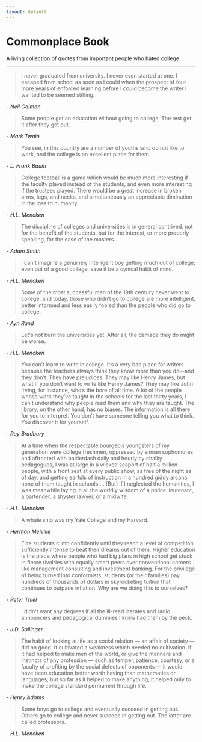 ```yaml
---
layout: default
---
```


# Commonplace Book

A living collection of quotes from important people who hated college.

<hr>

> I never graduated from university. I never even started at one. I escaped from school as soon as I could when the prospect of four more years of enforced learning before I could become the writer I wanted to be seemed stifling.

<cite>- Neil Gaiman</cite>

> Some people get an education without going to college. The rest get it after they get out.

<cite>- Mark Twain</cite>

> You see, in this country are a number of youths who do not like to work, and the college is an excellent place for them.

<cite>- L. Frank Baum</cite>

> College football is a game which would be much more interesting if the faculty played instead of the students, and even more interesting if the trustees played. There would be a great increase in broken arms, legs, and necks, and simultaneously an appreciable diminution in the loss to humanity.

<cite>- H.L. Mencken</cite>

> The discipline of colleges and universities is in general contrived, not for the benefit of the students, but for the interest, or more properly speaking, for the ease of the masters.

<cite>- Adam Smith</cite>

> I can't imagine a genuinely intelligent boy getting much out of college, even out of a good college, save it be a cynical habit of mind.

<cite>- H.L. Mencken</cite>

> Some of the most successful men of the 19th century never went to college, and today, those who didn’t go to college are more intelligent, better informed and less easily fooled than the people who did go to college.

<cite>- Ayn Rand</cite>

> Let's not burn the universities yet. After all, the damage they do might be worse.

<cite>- H.L. Mencken</cite>

> You can’t learn to write in college. It’s a very bad place for writers because the teachers always think they know more than you do—and they don’t. They have prejudices. They may like Henry James, but what if you don’t want to write like Henry James? They may like John Irving, for instance, who’s the bore of all time. A lot of the people whose work they’ve taught in the schools for the last thirty years, I can’t understand why people read them and why they are taught. The library, on the other hand, has no biases. The information is all there for you to interpret. You don’t have someone telling you what to think. You discover it for yourself.

<cite>- Ray Bradbury</cite>

> At a time when the respectable bourgeois youngsters of my generation were college freshmen, oppressed by simian sophomores and affronted with balderdash daily and hourly by chalky pedagogues, I was at large in a wicked seaport of half a million people, with a front seat at every public show, as free of the night as of day, and getting earfuls of instruction in a hundred giddy arcana, none of them taught in schools.... [But] if I neglected the humanities, I was meanwhile laying in all the worldly wisdom of a police lieutenant, a bartender, a shyster lawyer, or a midwife.

<cite>- H.L. Mencken</cite>

> A whale ship was my Yale College and my Harvard.

<cite>- Herman Melville</cite>

> Elite students climb confidently until they reach a level of competition sufficiently intense to beat their dreams out of them. Higher education is the place where people who had big plans in high school get stuck in fierce rivalries with equally smart peers over conventional careers like management consulting and investment banking. For the privilege of being turned into conformists, students (or their families) pay hundreds of thousands of dollars in skyrocketing tuition that continues to outpace inflation. Why are we doing this to ourselves?

<cite>- Peter Thiel</cite>

> I didn't want any degrees if all the ill-read literates and radio announcers and pedagogical dummies I knew had them by the peck.

<cite>- J.D. Sallinger</cite>

> The habit of looking at life as a social relation — an affair of society — did no good. It cultivated a weakness which needed no cultivation. If it had helped to make men of the world, or give the manners and instincts of any profession — such as temper, patience, courtesy, or a faculty of profiting by the social defects of opponents — it would have been education better worth having than mathematics or languages; but so far as it helped to make anything, it helped only to make the college standard permanent through life.

<cite>- Henry Adams</cite>

> Some boys go to college and eventually succeed in getting out. Others go to college and never succeed in getting out. The latter are called professors.

<cite>- H.L. Mencken</cite>

